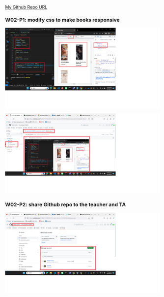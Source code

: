 [My Github Repo URL](https://github.com/CHEN211410674/1121-wp1-demo-211410674.git)

### W02-P1: modify css to make books responsive
 
![](w02-p1-1.png)

![](w02-p1-2.png)

### W02-P2: share Github repo to the teacher and TA
 
![](w02-p2.png)
